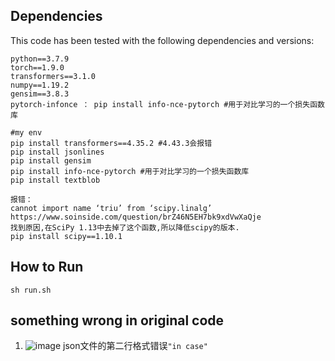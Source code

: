 
## Dependencies
This code has been tested with the following dependencies and versions:
```
python==3.7.9
torch==1.9.0
transformers==3.1.0
numpy==1.19.2
gensim==3.8.3
pytorch-infonce ： pip install info-nce-pytorch #用于对比学习的一个损失函数库

#my env
pip install transformers==4.35.2 #4.43.3会报错
pip install jsonlines
pip install gensim
pip install info-nce-pytorch #用于对比学习的一个损失函数库
pip install textblob

报错：
cannot import name ‘triu’ from ‘scipy.linalg’
https://www.soinside.com/question/brZ46N5EH7bk9xdVwXaQje
找到原因,在SciPy 1.13中去掉了这个函数,所以降低scipy的版本.
pip install scipy==1.10.1

```


## How to Run
```
sh run.sh
```

## something wrong in original code
1. ![image](https://github.com/GorgeousWang/Contextual-Interaction-for-AQA/assets/33348389/da5546a5-d0ed-461b-9aa9-c61e5e206939)
json文件的第二行格式错误`"in case"` 
